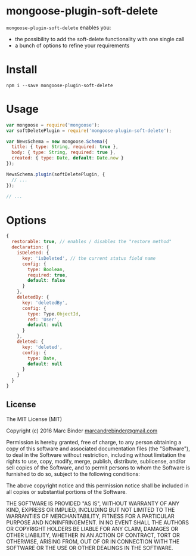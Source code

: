 # mongoose-plugin-soft-delete
`mongoose-plugin-soft-delete` enables you:

* the possibility to add the soft-delete functionality with one single call
* a bunch of options to refine your requirements

# Install
```
npm i --save mongoose-plugin-soft-delete
```

# Usage
```javascript
var mongoose = require('mongoose');
var softDeletePlugin = require('mongoose-plugin-soft-delete');

var NewsSchema = new mongoose.Schema({
  title: { type: String, required: true },
  body: { type: String, required: true },
  created: { type: Date, default: Date.now }
});

NewsSchema.plugin(softDeletePlugin, {
  // ...
});

// ...
```

# Options
```javascript
{
  restorable: true, // enables / disables the "restore method"
  declaration: {
    isDeleted: {
      key: 'isDeleted', // the current status field name
      config: {
        type: Boolean,
        required: true,
        default: false
      }
    },
    deletedBy: {
      key: 'deletedBy',
      config: {
        type: Type.ObjectId,
        ref: 'User',
        default: null
      }
    },
    deleted: {
      key: 'deleted',
      config: {
        type: Date,
        default: null
      }
    }
  }
}
```

## License
The MIT License (MIT)

Copyright (c) 2016 Marc Binder <marcandrebinder@gmail.com>

Permission is hereby granted, free of charge, to any person obtaining a copy
of this software and associated documentation files (the "Software"), to deal
in the Software without restriction, including without limitation the rights
to use, copy, modify, merge, publish, distribute, sublicense, and/or sell
copies of the Software, and to permit persons to whom the Software is
furnished to do so, subject to the following conditions:

The above copyright notice and this permission notice shall be included in
all copies or substantial portions of the Software.

THE SOFTWARE IS PROVIDED "AS IS", WITHOUT WARRANTY OF ANY KIND, EXPRESS OR
IMPLIED, INCLUDING BUT NOT LIMITED TO THE WARRANTIES OF MERCHANTABILITY,
FITNESS FOR A PARTICULAR PURPOSE AND NONINFRINGEMENT. IN NO EVENT SHALL THE
AUTHORS OR COPYRIGHT HOLDERS BE LIABLE FOR ANY CLAIM, DAMAGES OR OTHER
LIABILITY, WHETHER IN AN ACTION OF CONTRACT, TORT OR OTHERWISE, ARISING FROM,
OUT OF OR IN CONNECTION WITH THE SOFTWARE OR THE USE OR OTHER DEALINGS IN
THE SOFTWARE.
